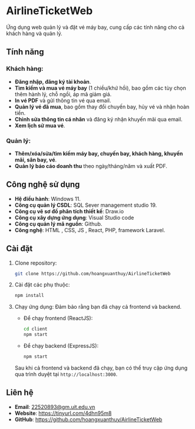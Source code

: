 
# AirlineTicketWeb

Ứng dụng web quản lý và đặt vé máy bay, cung cấp các tính năng cho cả khách hàng và quản lý.

## Tính năng

### Khách hàng:
- **Đăng nhập, đăng ký tài khoản**.
- **Tìm kiếm và mua vé máy bay** (1 chiều/khứ hồi), bao gồm các tùy chọn thêm hành lý, chỗ ngồi, áp mã giảm giá.
- **In vé PDF** và gửi thông tin vé qua email.
- **Quản lý vé đã mua**, bao gồm thay đổi chuyến bay, hủy vé và nhận hoàn tiền.
- **Chỉnh sửa thông tin cá nhân** và đăng ký nhận khuyến mãi qua email.
- **Xem lịch sử mua vé**.

### Quản lý:
- **Thêm/xóa/sửa/tìm kiếm máy bay, chuyến bay, khách hàng, khuyến mãi, sân bay, vé**.
- **Quản lý báo cáo doanh thu** theo ngày/tháng/năm và xuất PDF.

## Công nghệ sử dụng
- **Hệ điều hành**: Windows 11.
- **Công cụ quản lý CSDL**: SQL Sever management studio 19.
- **Công cụ vẽ sơ đồ phân tích thiết kế**: Draw.io
- **Công cụ xây dựng ứng dụng**: Visual Studio code
- **Công cụ quản lý mã nguồn**: Github.
- **Công nghệ**:  HTML , CSS, JS , React, PHP, framework Laravel.

## Cài đặt

1. Clone repository:
   ```bash
   git clone https://github.com/hoangxuanthuy/AirlineTicketWeb

2. Cài đặt các phụ thuộc:
   ```bash
   npm install

3. Chạy ứng dụng:
   Đảm bảo rằng bạn đã chạy cả frontend và backend.

   - Để chạy frontend (ReactJS):
     ```bash
     cd client
     npm start
     ```

   - Để chạy backend (ExpressJS):
     ```bash
     npm start
     ```

   Sau khi cả frontend và backend đã chạy, bạn có thể truy cập ứng dụng qua trình duyệt tại `http://localhost:3000`.
   
## Liên hệ
- **Email**: 22520893@gm.uit.edu.vn
- **Website**: https://tinyurl.com/4dhn95m8
- **GitHub**: https://github.com/hoangxuanthuy/AirlineTicketWeb

